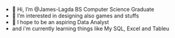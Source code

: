 - 👋 Hi, I’m @James-Lagda BS Computer Science Graduate
- 👀 I’m interested in designing also games and stuffs
- 🌱 I hope to be an aspiring Data Analyst
- and i'm currently learning things like My SQL, Excel and Tableu

<!---
James-Lagda/James-Lagda is a ✨ special ✨ repository because its `README.md` (this file) appears on your GitHub profile.
You can click the Preview link to take a look at your changes.
--->
